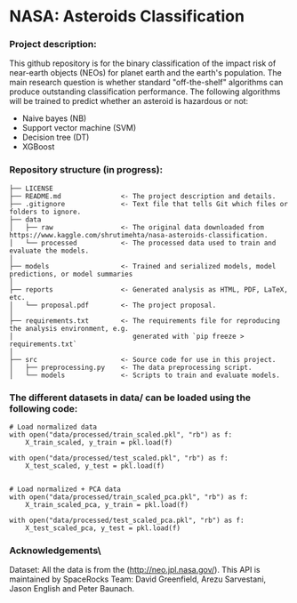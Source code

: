 # NASA: Asteroids Classification

### Project description:
This github repository is for the binary classification of the impact risk of near-earth objects (NEOs) for planet earth and the earth's population. The main research question is whether standard "off-the-shelf" algorithms can produce outstanding classification performance. The following algorithms will be trained to predict whether an asteroid is hazardous or not:
- Naive bayes (NB)
- Support vector machine (SVM)
- Decision tree (DT)
- XGBoost

### Repository structure (in progress):
```
├── LICENSE
├── README.md               <- The project description and details.
├── .gitignore              <- Text file that tells Git which files or folders to ignore.
├── data
│   ├── raw                 <- The original data downloaded from https://www.kaggle.com/shrutimehta/nasa-asteroids-classification.
│   └── processed           <- The processed data used to train and evaluate the models.
│
├── models                  <- Trained and serialized models, model predictions, or model summaries
│
├── reports                 <- Generated analysis as HTML, PDF, LaTeX, etc.
│   └── proposal.pdf        <- The project proposal.
│
├── requirements.txt        <- The requirements file for reproducing the analysis environment, e.g.
│                              generated with `pip freeze > requirements.txt`
│
├── src                     <- Source code for use in this project.
│   ├── preprocessing.py    <- The data preprocessing script.
│   └── models              <- Scripts to train and evaluate models.
```



### The different datasets in data/ can be loaded using the following code:
```
# Load normalized data
with open("data/processed/train_scaled.pkl", "rb") as f:
    X_train_scaled, y_train = pkl.load(f)
    
with open("data/processed/test_scaled.pkl", "rb") as f:
    X_test_scaled, y_test = pkl.load(f)
    
    
# Load normalized + PCA data
with open("data/processed/train_scaled_pca.pkl", "rb") as f:
    X_train_scaled_pca, y_train = pkl.load(f)
    
with open("data/processed/test_scaled_pca.pkl", "rb") as f:
    X_test_scaled_pca, y_test = pkl.load(f)
```

### Acknowledgements\
Dataset: All the data is from the (http://neo.jpl.nasa.gov/). This API is maintained by SpaceRocks Team: David Greenfield, Arezu Sarvestani, Jason English and Peter Baunach.
